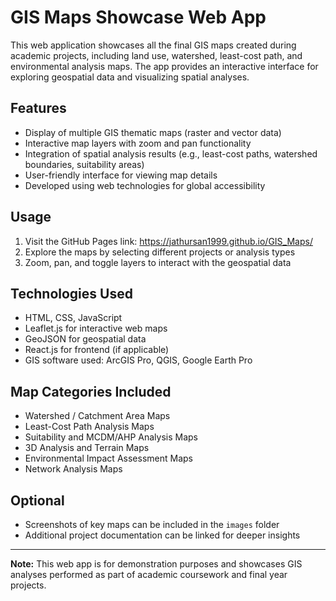 # GIS Maps Showcase Web App

This web application showcases all the final GIS maps created during academic projects, including land use, watershed, least-cost path, and environmental analysis maps. The app provides an interactive interface for exploring geospatial data and visualizing spatial analyses.

## Features
- Display of multiple GIS thematic maps (raster and vector data)
- Interactive map layers with zoom and pan functionality
- Integration of spatial analysis results (e.g., least-cost paths, watershed boundaries, suitability areas)
- User-friendly interface for viewing map details
- Developed using web technologies for global accessibility

## Usage
1. Visit the GitHub Pages link: https://jathursan1999.github.io/GIS_Maps/
2. Explore the maps by selecting different projects or analysis types
3. Zoom, pan, and toggle layers to interact with the geospatial data

## Technologies Used
- HTML, CSS, JavaScript
- Leaflet.js for interactive web maps
- GeoJSON for geospatial data
- React.js for frontend (if applicable)
- GIS software used: ArcGIS Pro, QGIS, Google Earth Pro

## Map Categories Included
- Watershed / Catchment Area Maps
- Least-Cost Path Analysis Maps
- Suitability and MCDM/AHP Analysis Maps
- 3D Analysis and Terrain Maps
- Environmental Impact Assessment Maps
- Network Analysis Maps

## Optional
- Screenshots of key maps can be included in the `images` folder
- Additional project documentation can be linked for deeper insights

---

**Note:** This web app is for demonstration purposes and showcases GIS analyses performed as part of academic coursework and final year projects.
